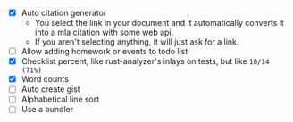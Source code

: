 - [x] Auto citation generator
  - You select the link in your document and it automatically converts it into a mla citation with some web api.
  - If you aren't selecting anything, it will just ask for a link.
- [ ] Allow adding homework or events to todo list
- [x] Checklist percent, like rust-analyzer's inlays on tests, but like `10/14 (71%)`
- [x] Word counts
- [ ] Auto create gist
- [ ] Alphabetical line sort
- [ ] Use a bundler
